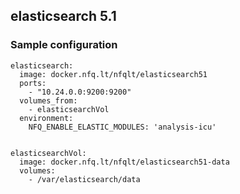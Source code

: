 ## elasticsearch 5.1

### Sample configuration

```
elasticsearch:
  image: docker.nfq.lt/nfqlt/elasticsearch51
  ports:
    - "10.24.0.0:9200:9200"
  volumes_from:
    - elasticsearchVol
  environment:
    NFQ_ENABLE_ELASTIC_MODULES: 'analysis-icu'


elasticsearchVol:
  image: docker.nfq.lt/nfqlt/elasticsearch51-data
  volumes:
    - /var/elasticsearch/data

```


